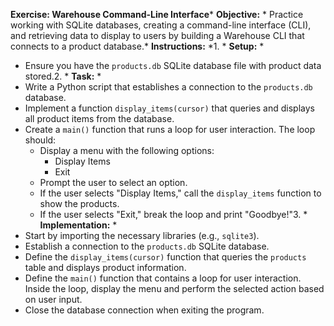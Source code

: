 **Exercise: Warehouse Command-Line Interface*** **Objective:** *
Practice working with SQLite databases, creating a command-line interface (CLI), and retrieving data to display to users by building a Warehouse CLI that connects to a product database.* **Instructions:** *1. * **Setup:** *

- Ensure you have the `products.db` SQLite database file with product data stored.2. * **Task:** *
- Write a Python script that establishes a connection to the `products.db` database.
- Implement a function `display_items(cursor)` that queries and displays all product items from the database.
- Create a `main()` function that runs a loop for user interaction. The loop should:
  - Display a menu with the following options:
    - Display Items
    - Exit
  - Prompt the user to select an option.
  - If the user selects "Display Items," call the `display_items` function to show the products.
  - If the user selects "Exit," break the loop and print "Goodbye!"3. * **Implementation:** *
- Start by importing the necessary libraries (e.g., `sqlite3`).
- Establish a connection to the `products.db` SQLite database.
- Define the `display_items(cursor)` function that queries the `products` table and displays product information.
- Define the `main()` function that contains a loop for user interaction. Inside the loop, display the menu and perform the selected action based on user input.
- Close the database connection when exiting the program.
